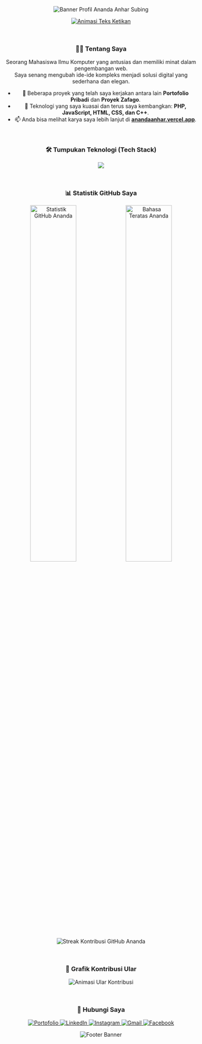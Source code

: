<p align="center">
  <img src="https://capsule-render.vercel.app/api?type=wave&color=auto&height=270&text=Ananda%20Anhar%20Subing&desc=Mahasiswa%20Ilmu%20Komputer&descAlignY=60&fontAlignY=40&fontSize=60" alt="Banner Profil Ananda Anhar Subing">
</p>

<p align="center">
  <a href="https://git.io/typing-svg">
    <img src="https://readme-typing-svg.demolab.com?font=Fira+Code&weight=600&size=25&pause=1000&color=20B2AA&center=true&vCenter=true&width=480&lines=Pengembang+Web;Suka+Membaca;Ganteng;Rajin;Baik" alt="Animasi Teks Ketikan">
  </a>
</p>

<br>

<div align="center">
  
### 👨‍💻 Tentang Saya

<p align="center">
  Seorang Mahasiswa Ilmu Komputer yang antusias dan memiliki minat dalam pengembangan web.<br>
  Saya senang mengubah ide-ide kompleks menjadi solusi digital yang sederhana dan elegan.
</p>

- 🔭 Beberapa proyek yang telah saya kerjakan antara lain **Portofolio Pribadi** dan **Proyek Zafago**.
- 🌱 Teknologi yang saya kuasai dan terus saya kembangkan: **PHP, JavaScript, HTML, CSS, dan C++**.
- 📫 Anda bisa melihat karya saya lebih lanjut di **<a href="https://anandaanhar.vercel.app">anandaanhar.vercel.app</a>**.

<br>

### 🛠️ Tumpukan Teknologi (Tech Stack)

<p align="center">
  <a href="https://skillicons.dev">
    <img src="https://skillicons.dev/icons?i=html,css,js,php,cpp,mysql,bootstrap,tailwind,figma,git" />
  </a>
</p>

<br>

### 📊 Statistik GitHub Saya

<p align="center">
  <img width="49%" src="https://github-readme-stats.vercel.app/api?username=anndaanhar&show_icons=true&theme=tokyonight&rank_icon=github&count_private=true" alt="Statistik GitHub Ananda"/>
  <img width="49%" src="https://github-readme-stats.vercel.app/api/top-langs/?username=anndaanhar&layout=compact&theme=tokyonight" alt="Bahasa Teratas Ananda"/>
</p>
<p align="center">
  <img src="https://github-readme-streak-stats.herokuapp.com/?user=anndaanhar&theme=tokyonight" alt="Streak Kontribusi GitHub Ananda" />
</p>

<br>

### 🐍 Grafik Kontribusi Ular

<p align="center">
  <img src="https://raw.githubusercontent.com/anndaanhar/anndaanhar/output/github-contribution-grid-snake.svg" alt="Animasi Ular Kontribusi">
</p>

<br>

### 🤝 Hubungi Saya

<p align="center">
  <a href="https://anandaanhar.vercel.app" target="_blank">
    <img src="https://img.shields.io/badge/Portofolio-000000?style=for-the-badge&logo=About.me&logoColor=white" alt="Portofolio"/>
  </a>
  <a href="https://www.linkedin.com/in/ananda-anhar-subing-b4a08a218/" target="_blank">
    <img src="https://img.shields.io/badge/LinkedIn-0077B5?style=for-the-badge&logo=linkedin&logoColor=white" alt="LinkedIn"/>
  </a>
  <a href="https://instagram.com/anndaanhr/" target="_blank">
    <img src="https://img.shields.io/badge/Instagram-E4405F?style=for-the-badge&logo=instagram&logoColor=white" alt="Instagram"/>
  </a>
  <a href="mailto:anandasubing190305@gmail.com">
    <img src="https://img.shields.io/badge/Gmail-D14836?style=for-the-badge&logo=gmail&logoColor=white" alt="Gmail"/>
  </a>
   <a href="https://www.facebook.com/ananda.anhar.2025/" target="_blank">
    <img src="https://img.shields.io/badge/Facebook-1877F2?style=for-the-badge&logo=facebook&logoColor=white" alt="Facebook"/>
  </a>
</p>

<p align="center">
  <img src="https://capsule-render.vercel.app/api?type=rect&color=auto&height=80" alt="Footer Banner">
</p>
